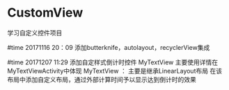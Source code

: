 # CustomView
学习自定义控件项目

#time 20171116 20：09
添加butterknife，autolayout，recyclerView集成

#time 20171207 11:29
添加自定样式倒计时控件 MyTextView
主要使用详情在 MyTextViewActivity中体现
MyTextView  ：
主要是继承LinearLayout布局
在该布局中添加自定义布局，通过外部计算时间予以显示达到倒计时的效果